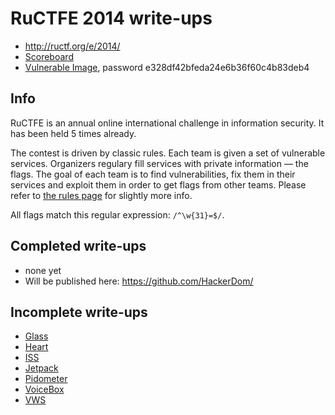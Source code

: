 # RuCTFE 2014 write-ups

* <http://ructf.org/e/2014/>
* [Scoreboard](http://monitor.e.ructf.org/)
* [Vulnerable Image](http://ructf.org/e/2014/RuCTFE2014.torrent), password e328df42bfeda24e6b36f60c4b83deb4

## Info

RuCTFE is an annual online international challenge in information security. It has been held 5 times already.

The contest is driven by classic rules. Each team is given a set of vulnerable services. Organizers regulary fill services with private information — the flags. The goal of each team is to find vulnerabilities, fix them in their services and exploit them in order to get flags from other teams. Please refer to [the rules page](http://ructf.org/e/2014/rules) for slightly more info.

All flags match this regular expression: `/^\w{31}=$/`.

## Completed write-ups

* none yet
* Will be published here: <https://github.com/HackerDom/>

## Incomplete write-ups

* [Glass](glass)
* [Heart](heart)
* [ISS](iss)
* [Jetpack](jetpack)
* [Pidometer](pidometer)
* [VoiceBox](voicebox)
* [VWS](vws)
